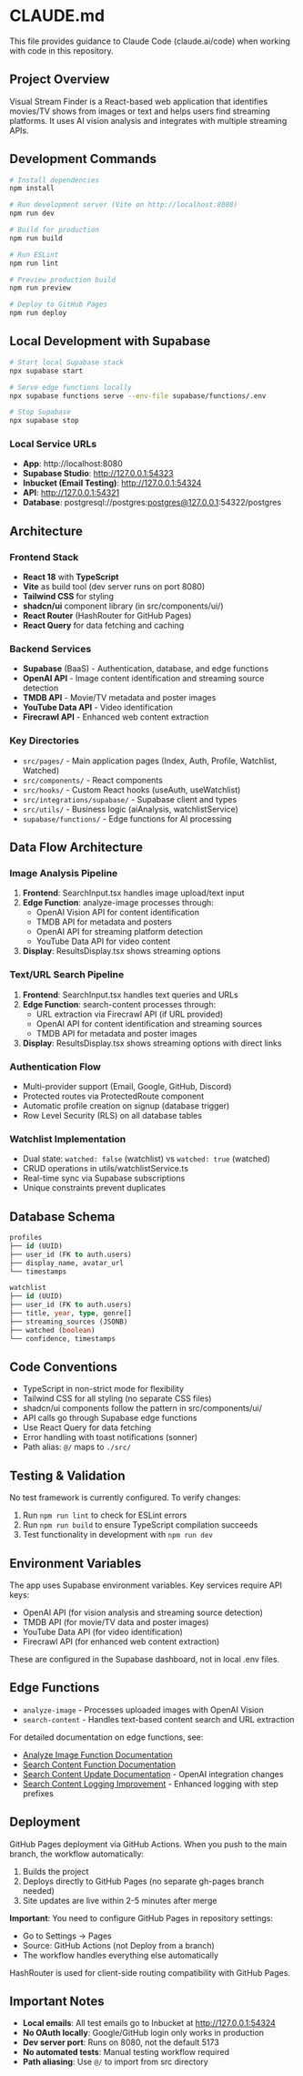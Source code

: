 # CLAUDE.md

This file provides guidance to Claude Code (claude.ai/code) when working with code in this repository.

## Project Overview

Visual Stream Finder is a React-based web application that identifies movies/TV shows from images or text and helps users find streaming platforms. It uses AI vision analysis and integrates with multiple streaming APIs.

## Development Commands

```bash
# Install dependencies
npm install

# Run development server (Vite on http://localhost:8080)
npm run dev

# Build for production
npm run build

# Run ESLint
npm run lint

# Preview production build
npm run preview

# Deploy to GitHub Pages
npm run deploy
```

## Local Development with Supabase

```bash
# Start local Supabase stack
npx supabase start

# Serve edge functions locally
npx supabase functions serve --env-file supabase/functions/.env

# Stop Supabase
npx supabase stop
```

### Local Service URLs
- **App**: http://localhost:8080
- **Supabase Studio**: http://127.0.0.1:54323
- **Inbucket (Email Testing)**: http://127.0.0.1:54324
- **API**: http://127.0.0.1:54321
- **Database**: postgresql://postgres:postgres@127.0.0.1:54322/postgres

## Architecture

### Frontend Stack
- **React 18** with **TypeScript**
- **Vite** as build tool (dev server runs on port 8080)
- **Tailwind CSS** for styling
- **shadcn/ui** component library (in src/components/ui/)
- **React Router** (HashRouter for GitHub Pages)
- **React Query** for data fetching and caching

### Backend Services
- **Supabase** (BaaS) - Authentication, database, and edge functions
- **OpenAI API** - Image content identification and streaming source detection
- **TMDB API** - Movie/TV metadata and poster images
- **YouTube Data API** - Video identification
- **Firecrawl API** - Enhanced web content extraction

### Key Directories
- `src/pages/` - Main application pages (Index, Auth, Profile, Watchlist, Watched)
- `src/components/` - React components
- `src/hooks/` - Custom React hooks (useAuth, useWatchlist)
- `src/integrations/supabase/` - Supabase client and types
- `src/utils/` - Business logic (aiAnalysis, watchlistService)
- `supabase/functions/` - Edge functions for AI processing

## Data Flow Architecture

### Image Analysis Pipeline
1. **Frontend**: SearchInput.tsx handles image upload/text input
2. **Edge Function**: analyze-image processes through:
   - OpenAI Vision API for content identification
   - TMDB API for metadata and posters
   - OpenAI API for streaming platform detection
   - YouTube Data API for video content
3. **Display**: ResultsDisplay.tsx shows streaming options

### Text/URL Search Pipeline
1. **Frontend**: SearchInput.tsx handles text queries and URLs
2. **Edge Function**: search-content processes through:
   - URL extraction via Firecrawl API (if URL provided)
   - OpenAI API for content identification and streaming sources
   - TMDB API for metadata and poster images
3. **Display**: ResultsDisplay.tsx shows streaming options with direct links

### Authentication Flow
- Multi-provider support (Email, Google, GitHub, Discord)
- Protected routes via ProtectedRoute component
- Automatic profile creation on signup (database trigger)
- Row Level Security (RLS) on all database tables

### Watchlist Implementation
- Dual state: `watched: false` (watchlist) vs `watched: true` (watched)
- CRUD operations in utils/watchlistService.ts
- Real-time sync via Supabase subscriptions
- Unique constraints prevent duplicates

## Database Schema

```sql
profiles
├── id (UUID)
├── user_id (FK to auth.users)
├── display_name, avatar_url
└── timestamps

watchlist
├── id (UUID)
├── user_id (FK to auth.users)
├── title, year, type, genre[]
├── streaming_sources (JSONB)
├── watched (boolean)
└── confidence, timestamps
```

## Code Conventions

- TypeScript in non-strict mode for flexibility
- Tailwind CSS for all styling (no separate CSS files)
- shadcn/ui components follow the pattern in src/components/ui/
- API calls go through Supabase edge functions
- Use React Query for data fetching
- Error handling with toast notifications (sonner)
- Path alias: `@/` maps to `./src/`

## Testing & Validation

No test framework is currently configured. To verify changes:
1. Run `npm run lint` to check for ESLint errors
2. Run `npm run build` to ensure TypeScript compilation succeeds
3. Test functionality in development with `npm run dev`

## Environment Variables

The app uses Supabase environment variables. Key services require API keys:
- OpenAI API (for vision analysis and streaming source detection)
- TMDB API (for movie/TV data and poster images)
- YouTube Data API (for video identification)
- Firecrawl API (for enhanced web content extraction)

These are configured in the Supabase dashboard, not in local .env files.

## Edge Functions

- `analyze-image` - Processes uploaded images with OpenAI Vision
- `search-content` - Handles text-based content search and URL extraction

For detailed documentation on edge functions, see:
- [Analyze Image Function Documentation](/docs/edge-functions/analyze-image.md)
- [Search Content Function Documentation](/docs/edge-functions/search-content.md)
- [Search Content Update Documentation](/docs/edge-functions/search-content-update.md) - OpenAI integration changes
- [Search Content Logging Improvement](/docs/edge-functions/search-content-logging-improvement.md) - Enhanced logging with step prefixes

## Deployment

GitHub Pages deployment via GitHub Actions. When you push to the main branch, the workflow automatically:
1. Builds the project
2. Deploys directly to GitHub Pages (no separate gh-pages branch needed)
3. Site updates are live within 2-5 minutes after merge

**Important**: You need to configure GitHub Pages in repository settings:
- Go to Settings → Pages
- Source: GitHub Actions (not Deploy from a branch)
- The workflow handles everything else automatically

HashRouter is used for client-side routing compatibility with GitHub Pages.

## Important Notes

- **Local emails**: All test emails go to Inbucket at http://127.0.0.1:54324
- **No OAuth locally**: Google/GitHub login only works in production
- **Dev server port**: Runs on 8080, not the default 5173
- **No automated tests**: Manual testing workflow required
- **Path aliasing**: Use `@/` to import from src directory
